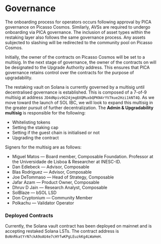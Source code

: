 # Governance
 
The onboarding process for operators occurs following approval by PICA governance on Picasso Cosmos. Similarly, AVSs are required to undergo onboarding via PICA governance. The inclusion of asset types within the restaking layer also follows the same governance process. Any assets subjected to slashing will be redirected to the community pool on Picasso Cosmos.

Initially, the owner of the contracts on Picasso Cosmos will be set to a multisig. In the next stage of governance, the owner of the contracts on will be designated to the Upgrade Authority address. This ensures that PICA governance retains control over the contracts for the purpose of upgradability.

The restaking vault on Solana is currently governed by a multisig until decentralised governance is established. This is composed of a 7-of-9 multisig at address `JD4dNpiv9G24jmq8XQMuxbQPKN4rYV7kue2Hzi1kNT4Q`. As we move toward the launch of SOL IBC, we will look to expand this multisig in the greater pursuit of further decentralization. The **Admin & Upgradability multisig** is responsible for the following:

- Whitelisting tokens
- Setting the staking cap
- Setting if the guest chain is initialised or not
- Upgrading the contract
  
Signers for the multisig are as follows:

- Miguel Matos — Board member, Composable Foundation. Professor at the Universidade de Lisboa & Researcher at INESC-ID.
- Dan Edlebeck — Advisor, Composable
- Blas Rodriguez — Advisor, Composable
- Joe DeTommaso — Head of Strategy, Composable
- Jafar Azam — Product Owner, Composable
- Dhruv D Jain — Research Analyst, Composable
- SolBlaze — bSOL LSD
- Don Cryptonium — Community Member
- Polkachu — Validator Operator

### Deployed Contracts
Currently, the Solana vault contract has been deployed on mainnet and is accepting restaked Solana LSTs. The contract address is `BoNnRkatYrN7ckA9oAU4e7cHYfwKPgLEuzkKg4LWaHeH`.